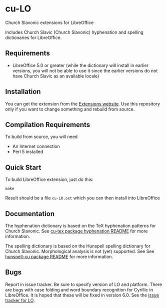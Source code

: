 # cu-LO
Church Slavonic extensions for LibreOffice

Includes Church Slavic (Church Slavonic) hyphenation and spelling dictionaries for LibreOffice.

## Requirements

- LibreOffice 5.0 or greater (while the dictionary will install in earlier versions,
  you will not be able to use it since the earlier versions do not have
  Church Slavic as an available locale)

## Installation

You can get the extension from the
[Extensions website](https://extensions.libreoffice.org/extensions/church-slavonic-dictionary).
Use this repository only if you want to change something
and rebuild from source.

## Compilation Requirements

To build from source, you will need
- An Internet connection
- Perl 5 installed 

## Quick Start

To build LibreOffice extension, just do this:
```
make
```
Result should be a file `cu-LO.oxt` which you can then install into LibreOffice

## Documentation

The hyphenation dictionary is based on the TeX hyphenation patterns for Church Slavonic.
See [cu-tex package hyphenation README](https://github.com/slavonic/cu-tex/tree/master/hyphenation) for more information.

The spelling dictionary is based on the Hunspell spelling dictionary for Church Slavonic.
Morphological analysis is not (yet) supported. See
See [hunspell-cu package README](https://github.com/slavonic/hunspell-cu)
for more information.

## Bugs

Report in issue tracker. Be sure to specify version of LO and platform.
There are bugs with case folding and word boundary recognition for Cyrillic 
in LibreOffice. It is hoped that these will be fixed in version 6.0.
See the [issue tracker for LO](https://bugs.documentfoundation.org/show_bug.cgi?id=96343).

